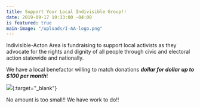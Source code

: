 ```yaml
---
title: Support Your Local Indivisible Group!!
date: 2019-09-17 19:33:00 -04:00
is featured: true
main-image: "/uploads/I-AA-logo.png"
---
```


Indivisible-Acton Area is fundraising to support local activists as they advocate for the rights and dignity of all people through civic and electoral action statewide and nationally.

We have a local benefactor willing to match donations ***dollar for dollar up to $100 per month***!


[<img src="https://secure.actblue.com/goals/70268.png?size=large&style=dark"/>](https://secure.actblue.com/donate/indivisibleama411742968?refcode=thermometer){:target="_blank"}  


No amount is too small!!  We have work to do!!

